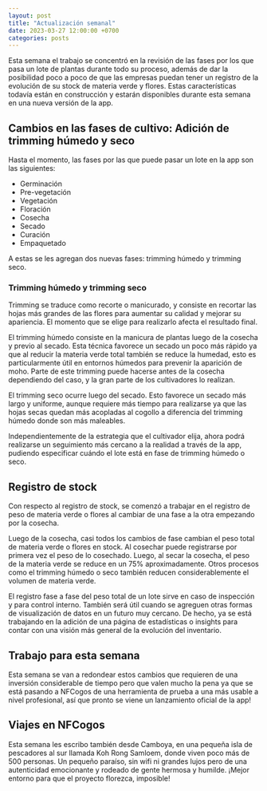 ```yaml
---
layout: post
title: "Actualización semanal"
date: 2023-03-27 12:00:00 +0700
categories: posts
---
```


Esta semana el trabajo se concentró en la revisión de las fases por los que pasa un lote de plantas durante todo su proceso, además de dar la posibilidad poco a poco de que las empresas puedan tener un registro de la evolución de su stock de materia verde y flores. Estas características todavía están en construcción y estarán disponibles durante esta semana en una nueva versión de la app.

## Cambios en las fases de cultivo: Adición de trimming húmedo y seco

Hasta el momento, las fases por las que puede pasar un lote en la app son las siguientes:

- Germinación
- Pre-vegetación
- Vegetación
- Floración
- Cosecha
- Secado
- Curación
- Empaquetado

A estas se les agregan dos nuevas fases: trimming húmedo y trimming seco.

### Trimming húmedo y trimming seco

Trimming se traduce como recorte o manicurado, y consiste en recortar las hojas más grandes de las flores para aumentar su calidad y mejorar su apariencia. El momento que se elige para realizarlo afecta el resultado final.

El trimming húmedo consiste en la manicura de plantas luego de la cosecha y previo al secado. Esta técnica favorece un secado un poco más rápido ya que al reducir la materia verde total también se reduce la humedad, esto es particularmente útil en entornos húmedos para prevenir la aparición de moho. Parte de este trimming puede hacerse antes de la cosecha dependiendo del caso, y la gran parte de los cultivadores lo realizan.

El trimming seco ocurre luego del secado. Esto favorece un secado más largo y uniforme, aunque requiere más tiempo para realizarse ya que las hojas secas quedan más acopladas al cogollo a diferencia del trimming húmedo donde son más maleables.

Independientemente de la estrategia que el cultivador elija, ahora podrá realizarse un seguimiento más cercano a la realidad a través de la app, pudiendo especificar cuándo el lote está en fase de trimming húmedo o seco.

## Registro de stock

Con respecto al registro de stock, se comenzó a trabajar en el registro de peso de materia verde o flores al cambiar de una fase a la otra empezando por la cosecha.

Luego de la cosecha, casi todos los cambios de fase cambian el peso total de materia verde o flores en stock. Al cosechar puede registrarse por primera vez el peso de lo cosechado. Luego, al secar la cosecha, el peso de la materia verde se reduce en un 75% aproximadamente. Otros procesos como el trimming húmedo o seco también reducen considerablemente el volumen de materia verde.

El registro fase a fase del peso total de un lote sirve en caso de inspección y para control interno. También será útil cuando se agreguen otras formas de visualización de datos en un futuro muy cercano. De hecho, ya se está trabajando en la adición de una página de estadísticas o insights para contar con una visión más general de la evolución del inventario.

## Trabajo para esta semana

Esta semana se van a redondear estos cambios que requieren de una inversión considerable de tiempo pero que valen mucho la pena ya que se está pasando a NFCogos de una herramienta de prueba a una más usable a nivel profesional, así que pronto se viene un lanzamiento oficial de la app!

## Viajes en NFCogos

Esta semana les escribo también desde Camboya, en una pequeña isla de pescadores al sur llamada Koh Rong Samloem, donde viven poco más de 500 personas. Un pequeño paraíso, sin wifi ni grandes lujos pero de una autenticidad emocionante y rodeado de gente hermosa y humilde. ¡Mejor entorno para que el proyecto florezca, imposible!
